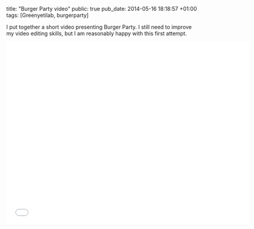 title: "Burger Party video"
public: true
pub_date: 2014-05-16 18:18:57 +01:00
tags: [Greenyetilab, burgerparty]


I put together a short video presenting Burger Party. I still need to improve my video editing skills, but I am reasonably happy with this first attempt.

<iframe width="640" height="480" src="//www.youtube.com/embed/2lluRjM3raw?rel=0" frameborder="0" allowfullscreen></iframe>
